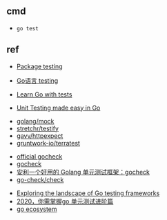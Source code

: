 
## cmd
+ `go test`



## ref
<!-- testing -->
+ [Package testing](https://golang.org/pkg/testing/)
+ [Go语言 testing](https://books.studygolang.com/The-Golang-Standard-Library-by-Example/chapter09/09.1.html)
+ [Learn Go with tests](https://studygolang.gitbook.io/learn-go-with-tests/)

+ [Unit Testing made easy in Go](https://medium.com/rungo/unit-testing-made-easy-in-go-25077669318)

<!-- libs -->
+ [golang/mock](https://github.com/golang/mock)
+ [stretchr/testify](https://github.com/stretchr/testify)
+ [gavv/httpexpect](https://github.com/gavv/httpexpect)
+ [gruntwork-io/terratest](https://github.com/gruntwork-io/terratest)

<!-- gocheck -->
+ [official gocheck](http://labix.org/gocheck)
+ [gocheck](https://www.infoq.cn/article/jRuJKgFUESpgUaqugiwe)
+ [安利一个好用的 Golang 单元测试框架：gocheck](https://juejin.cn/post/6844903463155925005)
+ [go-check/check](https://github.com/go-check/check/tree/v1)

<!-- others -->
+ [Exploring the landscape of Go testing frameworks](https://bmuschko.com/blog/go-testing-frameworks/)
+ [2020，你需掌握go 单元测试进阶篇](https://zhuanlan.zhihu.com/p/150487062)
+ [go ecosystem](https://www.jetbrains.com/research/devecosystem-2018/go/)